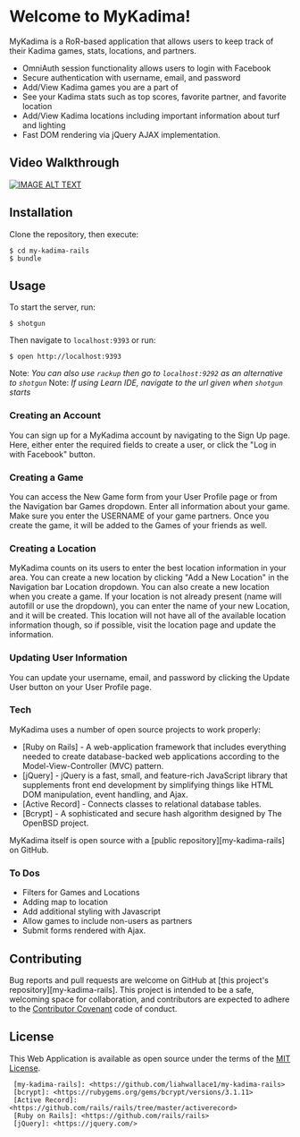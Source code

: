 # Welcome to MyKadima!

MyKadima is a RoR-based application that allows users to keep track of their Kadima games, stats, locations, and partners.

  - OmniAuth session functionality allows users to login with Facebook
  - Secure authentication with username, email, and password
  - Add/View Kadima games you are a part of
  - See your Kadima stats such as top scores, favorite partner, and favorite location
  - Add/View Kadima locations including important information about turf and lighting
  - Fast DOM rendering via jQuery AJAX implementation.

## Video Walkthrough
  [![IMAGE ALT TEXT](http://i.imgur.com/uHsVlgW.png)](https://github.com/liahwallace1/my-kadima-rails "MyKadima Walkthrough")

## Installation
  Clone the repository, then execute:
  ```
  $ cd my-kadima-rails
  $ bundle
  ```

## Usage

  To start the server, run:
  ```
  $ shotgun
  ```
  Then navigate to ```localhost:9393``` or run:
  ```
  $ open http://localhost:9393
  ```
  Note: *You can also use ```rackup``` then go to ```localhost:9292``` as an alternative to ```shotgun```*
  Note: *If using Learn IDE, navigate to the url given when ```shotgun``` starts*

### Creating an Account

  You can sign up for a MyKadima account by navigating to the Sign Up page. Here, either enter the required fields to create a user, or click the "Log in with Facebook" button.

### Creating a Game

  You can access the New Game form from your User Profile page or from the Navigation bar Games dropdown. Enter all information about your game. Make sure you enter the USERNAME of your game partners. Once you create the game, it will be added to the Games of your friends as well.

### Creating a Location
  MyKadima counts on its users to enter the best location information in your area. You can create a new location by clicking "Add a New Location" in the Navigation bar Location dropdown. You can also create a new location when you create a game. If your location is not already present (name will autofill or use the dropdown), you can enter the name of your new Location, and it will be created. This location will not have all of the available location information though, so if possible, visit the location page and update the information.

### Updating User Information
  You can update your username, email, and password by clicking the Update User button on your User Profile page.


### Tech

  MyKadima uses a number of open source projects to work properly:
  * [Ruby on Rails] - A web-application framework that includes everything needed to create database-backed web applications according to the Model-View-Controller (MVC) pattern.
  * [jQuery] - jQuery is a fast, small, and feature-rich JavaScript library that supplements front end development by simplifying things like HTML DOM manipulation, event handling, and Ajax.
  * [Active Record] - Connects classes to relational database tables.
  * [Bcrypt] - A sophisticated and secure hash algorithm designed by The OpenBSD project.


  MyKadima itself is open source with a [public repository][my-kadima-rails]
   on GitHub.


### To Dos
   - Filters for Games and Locations
   - Adding map to location
   - Add additional styling with Javascript
   - Allow games to include non-users as partners
   - Submit forms rendered with Ajax.

## Contributing

  Bug reports and pull requests are welcome on GitHub at [this project's repository][my-kadima-rails]. This project is intended to be a safe, welcoming space for collaboration, and contributors are expected to adhere to the [Contributor Covenant](http://contributor-covenant.org) code of conduct.

## License

  This Web Application is available as open source under the terms of the [MIT License](http://opensource.org/licenses/MIT).


     [my-kadima-rails]: <https://github.com/liahwallace1/my-kadima-rails>
     [bcrypt]: <https://rubygems.org/gems/bcrypt/versions/3.1.11>
     [Active Record]: <https://github.com/rails/rails/tree/master/activerecord>
     [Ruby on Rails]: <https://github.com/rails/rails>
     [jQuery]: <https://jquery.com/>
